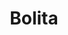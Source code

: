 ---
title: Bolita
date: 
draft: false

# descripcion
description : Aro de plata con bolita de plata

materials: Plata 925

color: Plateado

dimensions: 8 ml bolita 2cm largo

code: 01-01-0011

type: "Aros"

categories: []

# Images
# first image will be shown in the product page
images:
  # - image: "images/path_to_image"
  # La ubicacion de las imagenes es imagenes/Aros/Colgantes/01-01-0011-bolita
  - image: "./images/aros/colgantes/01-01-0011-bolita_a.jpeg"
  - image: "./images/aros/colgantes/01-01-0011-bolita_b.jpeg"
---